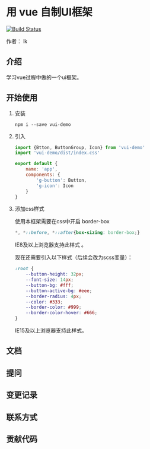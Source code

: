 # 用 vue 自制UI框架

[![Build Status](https://www.travis-ci.org/Luke19950111/Vui-demo.svg?branch=master)](https://www.travis-ci.org/Luke19950111/Vui-demo)

作者： lk

## 介绍
学习vue过程中做的一个ui框架。

## 开始使用
1. 安装
    ```
    npm i --save vui-demo
    ```

2. 引入
    ```js
    import {Btton, ButtonGroup, Icon} from 'vui-demo'
    import 'vui-demo/dist/index.css'
    
    export default {
        name: 'app',
        components: {
            'g-button': Button,
            'g-icon': Icon
        }
    }
    ```

3. 添加css样式

    使用本框架需要在css中开启 border-box
    ```css
    *, *::before, *::after{box-sizing: border-box;}
    ```
    IE8及以上浏览器支持此样式 。
    
    现在还需要引入以下样式（后续会改为scss变量）：
    ```css
    :root {
        --button-height: 32px;
        --font-size: 14px;
        --button-bg: #fff;
        --button-active-bg: #eee;
        --border-radius: 4px;
        --color: #333;
        --border-color: #999;
        --border-color-hover: #666;
    }
    ```
    IE15及以上浏览器支持此样式。

## 文档

## 提问

## 变更记录

## 联系方式

## 贡献代码


